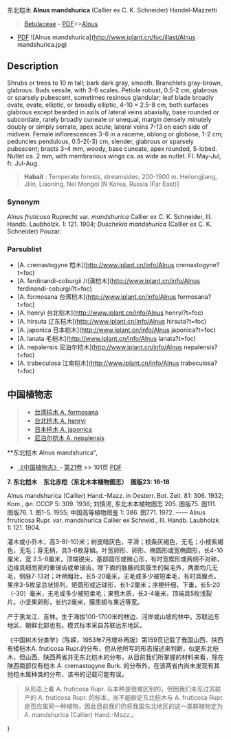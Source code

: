东北桤木 **Alnus mandshurica** (Callier ex C. K. Schneider) Handel-Mazzetti

> [Betulaceae](http://www.iplant.cn/info/Betulaceae?t=foc) - [PDF](http://www.iplant.cn/foc/pdf/Betulaceae.pdf)>>[Alnus](http://www.iplant.cn/info/Alnus?t=foc)
 - [PDF](http://www.iplant.cn/foc/pdf/Alnus.pdf)
![Alnus mandshurica](http://www.iplant.cn/foc/illast/Alnus mandshurica.jpg)

## Description

Shrubs or trees to 10 m tall; bark dark gray, smooth. Branchlets gray-brown, glabrous. Buds sessile, with 3-6 scales. Petiole robust, 0.5-2 cm, glabrous or sparsely pubescent, sometimes resinous glandular; leaf blade broadly ovate, ovate, elliptic, or broadly elliptic, 4-10 ×  2.5-8 cm, both surfaces glabrous except bearded in axils of lateral veins abaxially, base rounded or subcordate, rarely broadly cuneate or unequal, margin densely minutely doubly or simply serrate, apex acute; lateral veins 7-13 on each side of midvein. Female inflorescences 3-6 in a raceme, oblong or globose, 1-2 cm; peduncles pendulous, 0.5-2(-3) cm, slender, glabrous or sparsely pubescent; bracts 3-4 mm, woody, base cuneate, apex rounded, 5-lobed. Nutlet ca. 2 mm, with membranous wings ca. as wide as nutlet. Fl. May-Jul, fr. Jul-Aug.

> **Habait** : 
> Temperate forests, streamsides; 200-1900 m. Heilongjiang, Jilin, Liaoning, Nei Mongol [N Korea, Russia (Far East)]

### Synonym
*Alnus fruticosa* Ruprecht var. *mandshurica* Callier ex C. K. Schneider, Ill. Handb. Laubholzk. 1: 121. 1904; *Duschekia mandshurica* (Callier ex C. K. Schneider) Pouzar.

### Parsublist

* [A.  cremastogyne  桤木](http://www.iplant.cn/info/Alnus cremastogyne?t=foc)
* [A.  ferdinandi-coburgii  川滇桤木](http://www.iplant.cn/info/Alnus ferdinandi-coburgii?t=foc)
* [A.  formosana  台湾桤木](http://www.iplant.cn/info/Alnus formosana?t=foc)
* [A.  henryi  台北桤木](http://www.iplant.cn/info/Alnus henryi?t=foc)
* [A.  hirsuta  辽东桤木](http://www.iplant.cn/info/Alnus hirsuta?t=foc)
* [A.  japonica  日本桤木](http://www.iplant.cn/info/Alnus japonica?t=foc)
* [A.  lanata  毛桤木](http://www.iplant.cn/info/Alnus lanata?t=foc)
* [A.  nepalensis  尼泊尔桤木](http://www.iplant.cn/info/Alnus nepalensis?t=foc)
* [A.  trabeculosa  江南桤木](http://www.iplant.cn/info/Alnus trabeculosa?t=foc)

## 中国植物志

> * [台湾桤木  A.  formosana](Alnus-formosana-台湾桤木.md)
> * [台北桤木  A.  henryi](Alnus-henryi-台北桤木.md)
> * [日本桤木  A.  japonica](Alnus-japonica-日本桤木.md)
> * [尼泊尔桤木  A.  nepalensis](Alnus-nepalensis-尼泊尔桤木.md)

**东北桤木 Alnus mandshurica",

* [《中国植物志》](http://www.iplant.cn/frps)- [第21卷](http://www.iplant.cn/frps/vol/21) >> 101页 [PDF](http://www.iplant.cn/frps/pdf/21/101.pdf)

**7. 东北桤木　东北赤桤（东北木本植物图志）　图版23: 16-18**

Alnus mandshurica (Callier) Hand.-Mazz. in Oesterr. Bot. Zeit. 81: 306. 1932; Kom., фл. CCCP 5: 309. 1936; 刘慎谔, 东北木本植物图志 205. 图版75. 图111. 图版76. 1. 图1-5. 1955; 中国高等植物图鉴 1: 386. 图771. 1972. —— Alnus frruticosa Rupr. var. mandshurica Callier ex Schneid., Ill. Handb. Laubholzk 1: 121. 1904.

灌木或小乔木，高3-8(-10)米；树皮暗灰色，平滑；枝条灰褐色，无毛；小枝紫褐色，无毛；芽无柄，具3-6枚芽鳞。叶宽卵形、卵形、椭圆形或宽椭圆形，长4-10厘米，宽 2.5-8厘米，顶端锐尖，基部圆形或微心形，有时宽楔形或两侧不对称，边缘具细而密的重锯齿或单锯齿，除下面的脉腋间具簇生的髯毛外，两面均几无毛，侧脉7-13对；叶柄粗壮，长5-20毫米，无毛或多少被短柔毛，有时具腺点。果序3-5枚呈总状排列，矩圆形或近球形，长1-2厘米；序梗纤细，下垂，长5-20（-30）毫米，无毛或多少被短柔毛；果苞木质，长3-4毫米，顶端具5枚浅裂片。小坚果卵形，长约2毫米，膜质翅与果近等宽。

产于黑龙江、吉林。生于海拔100-1700米的林边、河岸或山坡的林中。苏联远东地区、朝鲜北部也有。模式标本采自苏联远东地区。

《中国树木分类学》（陈嵘，1953年7月增补再版）第159页记载了我国山西、陕西有矮桤木A. fruticosa Rupr.的分布，但从他所写的形态描述来判断，似是东北桤木，但山西、陕西两省并无东北桤木的分布，从目前我们所掌握的材料来看，除在陕西南部仅有桤木 A. cremastogyne Burk. 的分布外，在该两省内尚未发现有其他桤木属种类的分布，该书的记载可能有误。

> 从形态上看 A. fruticosa Rupr. 与本种是很难区别的，但因我们未见过苏联产的 A. fruticosa Rupr. 的标本，尚不能断定东北桤木与 A. fruticosa Rupr. 是否应属同一种植物，因此目前我们仍将我国东北地区的这一类群植物定为 A. mandshurica (Callier) Hand.-Mazz.。

}